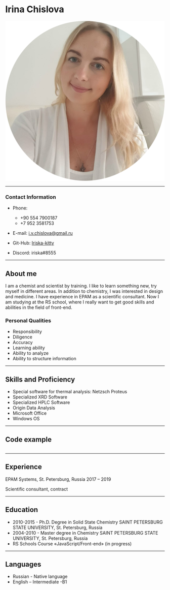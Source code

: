 # **Irina Chislova**

![Foto](img/IMG-20220927-WA0002-round.png)

---

### **Contact Information**

- Phone:

  - +90 554 7900187
  - +7 952 3581753

- E-mail: i.v.chislova@gmail.ru
- Git-Hub: [Iriska-kitty](https://github.com/Iriska-kitty)
- Discord: iriska#8555

---

## About me

I am a chemist and scientist by training. I like to learn something new, try myself in different areas. In addition to chemistry, I was interested in design and medicine. I have experience in EPAM as a scientific consultant. Now I am studying at the RS school, where I really want to get good skills and abilities in the field of front-end.

### Personal Qualities

- Responsibility
- Diligence
- Accuracy
- Learning ability
- Ability to analyze
- Ability to structure information

---

## Skills and Proficiency

- Special software for thermal analysis: Netzsch Proteus
- Specialized XRD Software
- Specialized HPLC Software
- Origin Data Analysis
- Microsoft Office
- Windows OS

---

## Code example

```In progress...

```

---

## Experience

EPAM Systems, St. Petersburg, Russia 2017 – 2019

Scientific consultant, contract

---

## Education

- 2010-2015 - Ph.D. Degree in Solid State Chemistry SAINT PETERSBURG STATE UNIVERSITY, St. Petersburg, Russia
- 2004-2010 - Master degree in Chemistry SAINT PETERSBURG STATE UNIVERSITY, St. Petersburg, Russia
- RS Schools Course «JavaScript/Front-end» (in progress)

---

## Languages

- Russian - Native language
- English – Intermediate -B1
